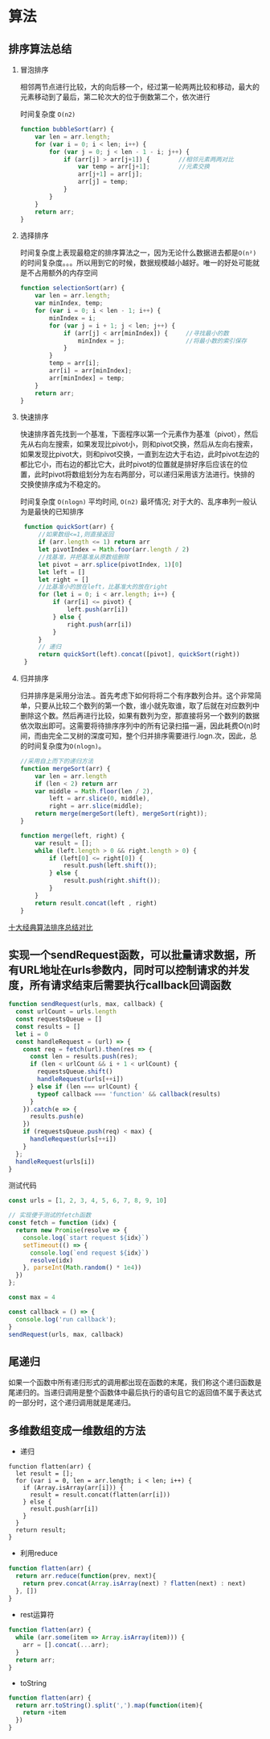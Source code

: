 # 算法

## 排序算法总结

1. 冒泡排序

    相邻两节点进行比较，大的向后移一个，经过第一轮两两比较和移动，最大的元素移动到了最后，第二轮次大的位于倒数第二个，依次进行

    时间复杂度 `O(n2)`

    ``` js
    function bubbleSort(arr) {
        var len = arr.length;
        for (var i = 0; i < len; i++) {
            for (var j = 0; j < len - 1 - i; j++) {
                if (arr[j] > arr[j+1]) {        //相邻元素两两对比
                    var temp = arr[j+1];        //元素交换
                    arr[j+1] = arr[j];
                    arr[j] = temp;
                }
            }
        }
        return arr;
    }
    ```

2. 选择排序

    时间复杂度上表现最稳定的排序算法之一，因为无论什么数据进去都是`O(n²)`的时间复杂度。。。所以用到它的时候，数据规模越小越好。唯一的好处可能就是不占用额外的内存空间

    ``` js
    function selectionSort(arr) {
        var len = arr.length;
        var minIndex, temp;
        for (var i = 0; i < len - 1; i++) {
            minIndex = i;
            for (var j = i + 1; j < len; j++) {
                if (arr[j] < arr[minIndex]) {     //寻找最小的数
                    minIndex = j;                 //将最小数的索引保存
                }
            }
            temp = arr[i];
            arr[i] = arr[minIndex];
            arr[minIndex] = temp;
        }
        return arr;
    }
    ```

3. 快速排序

   快速排序首先找到一个基准，下面程序以第一个元素作为基准（pivot），然后先从右向左搜索，如果发现比pivot小，则和pivot交换，然后从左向右搜索，如果发现比pivot大，则和pivot交换，一直到左边大于右边，此时pivot左边的都比它小，而右边的都比它大，此时pivot的位置就是排好序后应该在的位置，此时pivot将数组划分为左右两部分，可以递归采用该方法进行。快排的交换使排序成为不稳定的。

   时间复杂度 `O(nlogn)` 平均时间, `O(n2)` 最坏情况; 对于大的、乱序串列一般认为是最快的已知排序

   ``` js
    function quickSort(arr) {
        //如果数组<=1,则直接返回
        if (arr.length <= 1) return arr
        let pivotIndex = Math.foor(arr.length / 2)
        //找基准，并把基准从原数组删除
        let pivot = arr.splice(pivotIndex, 1)[0]
        let left = []
        let right = []
        //比基准小的放在left，比基准大的放在right
        for (let i = 0; i < arr.length; i++) {
            if (arr[i] <= pivot) {
                left.push(arr[i])
            } else {
                right.push(arr[i])
            }
        }
        // 递归
        return quickSort(left).concat([pivot], quickSort(right))
    }
   ```

4. 归并排序

    归并排序是采用分治法.。首先考虑下如何将将二个有序数列合并。这个非常简单，只要从比较二个数列的第一个数，谁小就先取谁，取了后就在对应数列中删除这个数。然后再进行比较，如果有数列为空，那直接将另一个数列的数据依次取出即可。这需要将待排序序列中的所有记录扫描一遍，因此耗费O(n)时间，而由完全二叉树的深度可知，整个归并排序需要进行.logn.次，因此，总的时间复杂度为`O(nlogn)`。

    ``` js
    //采用自上而下的递归方法
    function mergeSort(arr) {
        var len = arr.length
        if (len < 2) return arr
        var middle = Math.floor(len / 2),
            left = arr.slice(0, middle),
            right = arr.slice(middle);
        return merge(mergeSort(left), mergeSort(right));
    }

    function merge(left, right) {
        var result = [];
        while (left.length > 0 && right.length > 0) {
            if (left[0] <= right[0]) {
                result.push(left.shift());
            } else {
                result.push(right.shift());
            }
        }
        return result.concat(left , right)
    }
    ```

[十大经典算法排序总结对比](https://www.cnblogs.acom/AlbertP/p/10847627.html)

## 实现一个sendRequest函数，可以批量请求数据，所有URL地址在urls参数内，同时可以控制请求的并发度，所有请求结束后需要执行callback回调函数

``` js
function sendRequest(urls, max, callback) {
  const urlCount = urls.length
  const requestsQueue = []
  const results = []
  let i = 0
  const handleRequest = (url) => {
    const req = fetch(url).then(res => {
      const len = results.push(res);
      if (len < urlCount && i + 1 < urlCount) {
        requestsQueue.shift()
        handleRequest(urls[++i])
      } else if (len === urlCount) {
        typeof callback === 'function' && callback(results)
      }
    }).catch(e => {
      results.push(e)
    })
    if (requestsQueue.push(req) < max) {
      handleRequest(urls[++i])
    }
  };
  handleRequest(urls[i])
}
```

测试代码

``` js
const urls = [1, 2, 3, 4, 5, 6, 7, 8, 9, 10]

// 实现便于测试的fetch函数
const fetch = function (idx) {
  return new Promise(resolve => {
    console.log(`start request ${idx}`)
    setTimeout(() => {
      console.log(`end request ${idx}`)
      resolve(idx)
    }, parseInt(Math.random() * 1e4))
  })
};

const max = 4

const callback = () => {
  console.log('run callback');
}
sendRequest(urls, max, callback)
```

## 尾递归

如果一个函数中所有递归形式的调用都出现在函数的末尾，我们称这个递归函数是尾递归的。当递归调用是整个函数体中最后执行的语句且它的返回值不属于表达式的一部分时，这个递归调用就是尾递归。

## 多维数组变成一维数组的方法

- 递归

``` JS
function flatten(arr) {
  let result = [];
  for (var i = 0, len = arr.length; i < len; i++) {
    if (Array.isArray(arr[i])) {
      result = result.concat(flatten(arr[i]))
    } else {
      result.push(arr[i])
    }
  }
  return result;
}
```

- 利用reduce

``` js
function flatten(arr) {
  return arr.reduce(function(prev, next){
    return prev.concat(Array.isArray(next) ? flatten(next) : next)
  }, [])
}
```

- rest运算符

``` js
function flatten(arr) {
  while (arr.some(item => Array.isArray(item))) {
    arr = [].concat(...arr);
  }
  return arr;
}
```

- toString

``` js
function flatten(arr) {
  return arr.toString().split(',').map(function(item){
    return +item
  })
}
```
